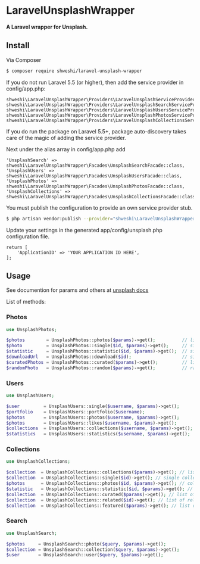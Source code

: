 # LaravelUnsplashWrapper

**A Laravel wrapper for Unsplash.**

## Install

Via Composer

``` bash
$ composer require shweshi/laravel-unsplash-wrapper
```
If you do not run Laravel 5.5 (or higher), then add the service provider in config/app.php:

```
shweshi\LaravelUnsplashWrapper\Providers\LaravelUnsplashServiceProvider:class,
shweshi\LaravelUnsplashWrapper\Providers\LaravelUnsplashSearchServiceProvider:class,
shweshi\LaravelUnsplashWrapper\Providers\LaravelUnsplashUsersServiceProvider:class
shweshi\LaravelUnsplashWrapper\Providers\LaravelUnsplashPhotosServiceProvider:class,
shweshi\LaravelUnsplashWrapper\Providers\LaravelUnsplashCollectionsServiceProvider:class
```

If you do run the package on Laravel 5.5+, package auto-discovery takes care of the magic of adding the service provider.

Next under the alias array in config/app.php add

```
'UnsplashSearch' => shweshi\LaravelUnsplashWrapper\Facades\UnsplashSearchFacade::class,
'UnsplashUsers' => shweshi\LaravelUnsplashWrapper\Facades\UnsplashUsersFacade::class,
'UnsplashPhotos' => shweshi\LaravelUnsplashWrapper\Facades\UnsplashPhotosFacade::class,
'UnsplashCollections' => shweshi\LaravelUnsplashWrapper\Facades\UnsplashCollectionsFacade::class
```

You must publish the configuration to provide an own service provider stub.

``` bash
$ php artisan vendor:publish --provider="shweshi\LaravelUnsplashWrapper\Providers\LaravelUnsplashServiceProvider"
```

Update your settings in the generated app/config/unsplash.php configuration file.
```
return [
    'ApplicationID' => 'YOUR APPLICATION ID HERE',
];
```
## Usage
See documention for params and others at [unsplash docs](https://unsplash.com/documentation)

List of methods: 

### Photos

``` php
use UnsplashPhotos;

$photos        = UnsplashPhotos::photos($params)->get();          // list of all photos
$photo         = UnsplashPhotos::single($id, $params)->get();     // single photo
$statistic     = UnsplashPhotos::statistic($id, $params)->get();  // single photo statistics
$downloadUrl   = UnsplashPhotos::download($id);                   // single photo download link
$curatedPhotos = UnsplashPhotos::curated($params)->get();         // list of curated photos
$randomPhoto   = UnsplashPhotos::random($params)->get();          // random photo
```

### Users

``` php
use UnsplashUsers;

$user         = UnsplashUsers::single($username, $params)->get();       // single user
$portfolio    = UnsplashUsers::portfolio($username);                    // single user's portfolio
$photos       = UnsplashUsers::photos($username, $params)->get();       // single user's photos
$photos       = UnsplashUsers::likes($username, $params)->get();        // single user's likes
$collections  = UnsplashUsers::collections($username, $params)->get();  // single user's collections
$statistics   = UnsplashUsers::statistics($username, $params)->get();   // single user's statistics
```

### Collections

``` php
use UnsplashCollections;

$collection  = UnsplashCollections::collections($params)->get(); // list of all collections
$collection  = UnsplashCollections::single($id)->get(); // single collections
$photos      = UnsplashCollections::photos($id, $params)->get(); // collection photos
$statistic   = UnsplashCollections::statistic($id, $params)->get(); // single collections statistics
$collection  = UnsplashCollections::curated($params)->get(); // list of curated collections
$collection  = UnsplashCollections::related($id)->get(); // list of related collections
$collection  = UnsplashCollections::featured($params)->get(); // list of featured collections
```

### Search

``` php
use UnsplashSearch;

$photos     = UnsplashSearch::photo($query, $params)->get();
$collection = UnsplashSearch::collection($query, $params)->get();
$user       = UnsplashSearch::user($query, $params)->get();
```